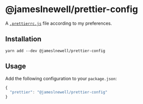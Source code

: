 # @jameslnewell/prettier-config

A [`.prettierrc.js`](https://www.typescriptlang.org/docs/handbook/tsconfig-json.html) file according to my preferences.

## Installation

```
yarn add --dev @jameslnewell/prettier-config
```

## Usage

Add the following configuration to your `package.json`:

```js
{
  "prettier": "@jameslnewell/prettier-config"
}
```
